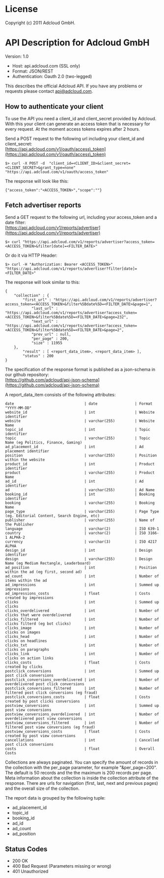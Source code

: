 # License                                
                                         
Copyright (c) 2011 Adcloud GmbH.         

# API Description for Adcloud GmbH
Version: 1.0

 * Host: api.adcloud.com (SSL only)
 * Format: JSON/REST  
 * Authentication: Oauth 2.0 (two-legged)

This describes the official Adcloud API. If you have any problems or requests please contact api@adcloud.com.

## How to authenticate your client

To use the API you need a client\_id and client\_secret provided by Adcloud. With this your client can generate an access token that is necessary for every request. At the moment access tokens expires after 2 hours. 

Send a POST request to the following url including your client\_id and client\_secret:  
[https://api.adcloud.com/v1/oauth/access\_token](https://api.adcloud.com/v1/oauth/access\_token)

    $> curl -X POST -d  "client_id=<CLIENT_ID>&client_secret=<CLIENT_SECRET>&grant_type=none"  "https://api.adcloud.com/v1/oauth/access_token"

The response will look like this:

    {"access_token":"<ACCESS_TOKEN>","scope":""}

## Fetch advertiser reports
Send a GET request to the following url, including your access\_token and a date filter:  
[https://api.adcloud.com/v1/reports/advertiser](https://api.adcloud.com/v1/reports/advertiser)

    $> curl "https://api.adcloud.com/v1/reports/advertiser?access_token=<ACCESS_TOKEN>&filter[date]=<FILTER_DATE>"

Or do it via HTTP Header:

    $> curl -H "Authorization: Bearer <ACCESS_TOKEN>" "https://api.adcloud.com/v1/reports/advertiser?filter[date]=<FILTER_DATE>"
  
The response will look similar to this:

    {
        "collection" : {
            "first_url" : "https://api.adcloud.com/v1/reports/advertiser?access_token=<ACCESS_TOKEN>&filter%5Bdate%5D=<FILTER_DATE>&page=1",
                "last_url" : "https://api.adcloud.com/v1/reports/advertiser?access_token=<ACCESS_TOKEN>&filter%5Bdate%5D=<FILTER_DATE>&page=232",
                "next_url" : "https://api.adcloud.com/v1/reports/advertiser?access_token=<ACCESS_TOKEN>&filter%5Bdate%5D=<FILTER_DATE>&page=2",
                "prev_url" : null,
                "per_page" : 200,
                "size" : 11955
        },
            "result" : [ <report_data_item>, <report_data_item> ],
            "status" : 200
    }


The specification of the response format is published as a json-schema in our github repository:  
[https://github.com/adcloud/api-json-schema](https://github.com/adcloud/api-json-schema)

A report\_data\_item consists of the following attributes:

    date                                | date                 | Format "YYYY-MM-DD"
    website_id                          | int                  | Website identifier
    website                             | varchar(255)         | Website Name
    topic_id                            | int                  | Topic identifier
    topic                               | varchar(255)         | Topic Name (eg Politics, Finance, Gaming)
    ad_placement_id                     | int                  | Ad placement identifier
    position                            | varchar(255)         | Position within the website
    product_id                          | int                  | Product identifier
    product                             | varchar(255)         | Product Name
    ad_id                               | int                  | Ad identifier
    ad                                  | varchar(255)         | Ad Name
    booking_id                          | int                  | Booking identifier
    booking                             | varchar(255)         | Booking Name
    page_type                           | varchar(255)         | Page Type (eg. Editorial Content, Search Engine, etc)
    publisher                           | varchar(255)         | Name of the Publisher
    language                            | varchar(2)           | ISO 639-1
    country                             | varchar(2)           | ISO 3166-1 ALPHA-2
    currency                            | varchar(3)           | ISO 4217 ALPHA
    design_id                           | int                  | Design identifier
    design                              | varchar(255)         | Design Name (eg Medium Rectangle, Leaderboard)
    ad_position                         | int                  | Position within the ad (eg first, second ad)
    ad_count                            | int                  | Number of items within the ad
    ad_impressions                      | int                  | Summed up impressions
    ad_impressions_costs                | float                | Costs created by impressions
    clicks                              | int                  | Summed up clicks
    clicks_overdelivered                | int                  | Number of clicks that were overdelivered
    clicks_filtered                     | int                  | Number of clicks filterd (eg bot clicks)
    clicks_image                        | int                  | Number of clicks on images
    clicks_head                         | int                  | Number of clicks on headlines
    clicks_txt                          | int                  | Number of clicks on paragraphs
    clicks_link                         | int                  | Number of clicks on action links
    clicks_costs                        | float                | Costs created by clicks
    postclick_conversions               | int                  | Summed up post click conversions
    postclick_conversions_overdelivered | int                  | Number of overdelivered post click conversions
    postclick_conversions_filtered      | int                  | Number of filtered post click conversions (eg fraud)
    postclick_conversions_costs         | float                | Costs created by post clicks conversions
    postview_conversions                | int                  | Summed up post view conversions
    postview_conversions_overdelivered  | int                  | Number of overdelivered post view conversions
    postview_conversions_filtered       | int                  | Number of filtered post view conversions (eg fraud)
    postview_conversions_costs          | float                | Costs created by post view conversions
    cancellations                       | int                  | Cancelled post click conversions
    costs                               | float                | Overall Costs

Collections are always paginated. You can specify the amount of records in the collection with the per\_page parameter, for example "&per\_page=200". The default is 50 records and the the maximum is 200 records per page. Meta information about the collection is inside the collection attribute of the response. There are urls for navigation (first, last, next and previous pages) and the overall size of the collection.

The report data is grouped by the following tuple: 

 * ad\_placement\_id
 * topic\_id
 * booking\_id
 * ad\_id
 * ad\_count
 * ad\_position

## Status Codes

 * 200 OK
 * 400 Bad Request (Parameters missing or wrong)
 * 401 Unauthorized

